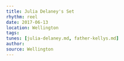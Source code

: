 ```yaml
---
title: Julia Delaney's Set
rhythm: reel
date: 2017-06-13
location: Wellington
tags: 
tunes: [julia-delaney.md, father-kellys.md]
author:
source: Wellington
---
```

